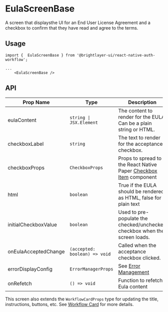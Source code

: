 # EulaScreenBase

A screen that displaysthe UI for an End User License Agreement and a checkbox to confirm that they have read and agree to the terms.


## Usage

```tsx
import {  EulaScreenBase } from '@brightlayer-ui/react-native-auth-workflow';

...
    <EulaScreenBase />
```

## API

| Prop Name | Type | Description | Default |
|---|---|---|---|
| eulaContent | `string \| JSX.Element` | The content to render for the EULA. Can be a plain string or HTML. | |
| checkboxLabel | `string` | The text to render for the acceptance checkbox. |  |
| checkboxProps | `CheckboxProps` | Props to spread to the React Native Paper [Checkbox Item](https://callstack.github.io/react-native-paper/docs/components/Checkbox/CheckboxItem) component |  |
| html | `boolean` | True if the EULA should be rendered as HTML, false for plain text | `false` |
| initialCheckboxValue | `boolean` | Used to pre-populate the checked/unchecked checkbox when the screen loads. | `false` |
| onEulaAcceptedChange | `(accepted: boolean) => void` | Called when the acceptance checkbox clicked. |  |
| errorDisplayConfig | `ErrorManagerProps` | See [Error Management](../../components/error-manager.md) |  |
| onRefetch | `() => void` | Function to refetch Eula content |  |

This screen also extends the `WorkflowCardProps` type for updating the title, instructions, buttons, etc. See [Workflow Card](../../components/workflow-card.md) for more details.